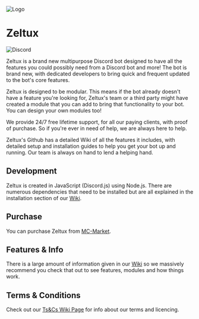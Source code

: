 ![Logo](https://cdn.discordapp.com/attachments/632238663094370366/633015638251536386/SmallLogo.png)

# Zeltux

![Discord](https://img.shields.io/discord/632238662641516546?color=%23ff0062&label=Zeltux%20Discord&logo=https://cdn.discordapp.com/attachments/634835352338563123/647203224096604162/logo.png&logoColor=%23ff0062&style=for-the-badge)

Zeltux is a brand new multipurpose Discord bot designed to have all the features you could possibly need from a Discord bot and more! The bot is brand new, with dedicated developers to bring quick and frequent updated to the bot's core features.

Zeltux is designed to be modular. This means if the bot already doesn't have a feature you're looking for, Zeltux's team or a third party might have created a module that you can add to bring that functionality to your bot. You can design your own modules too!

We provide 24/7 free lifetime support, for all our paying clients, with proof of purchase. So if you're ever in need of help, we are always here to help.

Zeltux's Github has a detailed Wiki of all the features it includes, with detailed setup and installation guides to help you get your bot up and running. Our team is always on hand to lend a helping hand.

## Development

Zeltux is created in JavaScript (Discord.js) using Node.js. There are numerous dependencies that need to be installed but are all explained in the installation section of our [Wiki](https://github.com/Craftymatt2/Zeltux/wiki).

## Purchase
You can purchase Zeltux from [MC-Market](https://www.mc-market.org/resources/12800/).

## Features & Info
There is a large amount of information given in our [Wiki](https://github.com/Craftymatt2/Zeltux/wiki) so we massively recommend you check that out to see features, modules and how things work.

## Terms & Conditions
Check out our [Ts&Cs Wiki Page](https://github.com/Craftymatt2/Zeltux/wiki/Terms-and-Conditions) for info about our terms and licencing.

